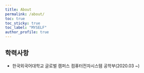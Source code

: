 ```yaml
---
title: About
permalink: /about/
toc: true
toc_sticky: true
toc_label: "MYSELF"
author_profile: true
---
```


## 학력사항

- 한국외국어대학교 글로벌 캠퍼스 컴퓨터전자시스템 공학부(2020.03 ~)

